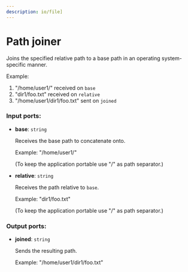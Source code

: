 ```yaml
---
description: io/file]
---
```


# Path joiner

Joins the specified relative path to a base path in an operating system-specific manner.

Example:
1. "/home/user1/" received on `base`
2. "dir1/foo.txt" received on `relative`
3. "/home/user1/dir1/foo.txt" sent on `joined`

### Input ports:

* __base__: `string`

    Receives the base path to concatenate onto.
    
    Example:
    "/home/user1/"
    
    (To keep the application portable use "/" as path separator.)


* __relative__: `string`

    Receives the path relative to `base`.
    
    Example:
    "dir1/foo.txt"
    
    (To keep the application portable use "/" as path separator.)

### Output ports:

* __joined__: `string`

    Sends the resulting path.
    
    Example:
    "/home/user1/dir1/foo.txt"

